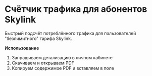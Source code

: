 Счётчик трафика для абонентов Skylink
=======
Быстрый подсчёт потреблённого трафика для пользователей "безлимитного" тарифа Skylink.

**Использование**
1. Запрашиваем детализацию в личном кабинете
2. Скачиваем и открываем PDF
3. Копируем содержимое PDF и вставляем в поле
